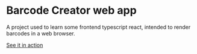 # Barcode Creator web app

A project used to learn some frontend typescript react, intended to render barcodes in a web browser.

[See it in action](https://create-barcodes.com)
